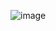 ![image](https://github.com/WukerDev/simple-flutter-pass/assets/108416911/948d30d3-9347-4011-944e-f2cee0f2b0db)
